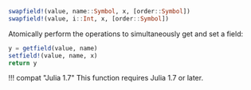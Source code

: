 ```julia
swapfield!(value, name::Symbol, x, [order::Symbol])
swapfield!(value, i::Int, x, [order::Symbol])
```

Atomically perform the operations to simultaneously get and set a field:

```julia
y = getfield(value, name)
setfield!(value, name, x)
return y
```

!!! compat "Julia 1.7"
    This function requires Julia 1.7 or later.

